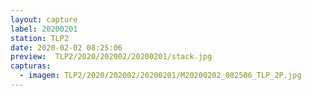 ```yaml
---
layout: capture
label: 20200201
station: TLP2
date: 2020-02-02 08:25:06
preview:  TLP2/2020/202002/20200201/stack.jpg
capturas:
  - imagem: TLP2/2020/202002/20200201/M20200202_082506_TLP_2P.jpg
---
```

